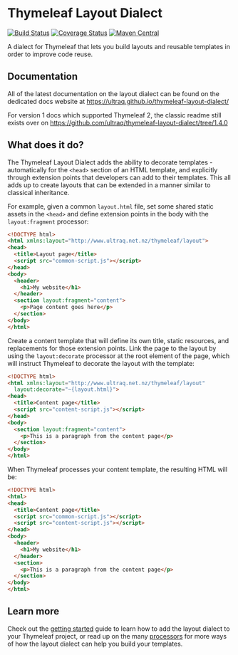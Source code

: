 
Thymeleaf Layout Dialect
========================

[![Build Status](https://travis-ci.com/ultraq/thymeleaf-layout-dialect.svg)](https://travis-ci.com/ultraq/thymeleaf-layout-dialect)
[![Coverage Status](https://coveralls.io/repos/github/ultraq/thymeleaf-layout-dialect/badge.svg?branch=master)](https://coveralls.io/github/ultraq/thymeleaf-layout-dialect?branch=master)
[![Maven Central](https://img.shields.io/maven-central/v/nz.net.ultraq.thymeleaf/thymeleaf-layout-dialect.svg?maxAge=3600)](http://search.maven.org/#search|ga|1|g%3A%22nz.net.ultraq.thymeleaf%22%20AND%20a%3A%22thymeleaf-layout-dialect%22)

A dialect for Thymeleaf that lets you build layouts and reusable templates in
order to improve code reuse.


Documentation
-------------

All of the latest documentation on the layout dialect can be found on the
dedicated docs website at https://ultraq.github.io/thymeleaf-layout-dialect/

For version 1 docs which supported Thymeleaf 2, the classic readme still exists
over on https://github.com/ultraq/thymeleaf-layout-dialect/tree/1.4.0


What does it do?
----------------

The Thymeleaf Layout Dialect adds the ability to decorate templates -
automatically for the `<head>` section of an HTML template, and explicitly
through extension points that developers can add to their templates.  This all
adds up to create layouts that can be extended in a manner similar to classical
inheritance.

For example, given a common `layout.html` file, set some shared static assets in
the `<head>` and define extension points in the body with the `layout:fragment`
processor:

```html
<!DOCTYPE html>
<html xmlns:layout="http://www.ultraq.net.nz/thymeleaf/layout">
<head>
  <title>Layout page</title>
  <script src="common-script.js"></script>
</head>
<body>
  <header>
    <h1>My website</h1>
  </header>
  <section layout:fragment="content">
    <p>Page content goes here</p>
  </section>
</body>
</html>
```

Create a content template that will define its own title, static resources, and
replacements for those extension points. Link the page to the layout by using
the `layout:decorate` processor at the root element of the page, which will
instruct Thymeleaf to decorate the layout with the template:

```html
<!DOCTYPE html>
<html xmlns:layout="http://www.ultraq.net.nz/thymeleaf/layout"
  layout:decorate="~{layout.html}">
<head>
  <title>Content page</title>
  <script src="content-script.js"></script>
</head>
<body>
  <section layout:fragment="content">
    <p>This is a paragraph from the content page</p>
  </section>
</body>
</html>
```

When Thymeleaf processes your content template, the resulting HTML will be:

```html
<!DOCTYPE html>
<html>
<head>
  <title>Content page</title>
  <script src="common-script.js"></script>
  <script src="content-script.js"></script>
</head>
<body>
  <header>
    <h1>My website</h1>
  </header>
  <section>
    <p>This is a paragraph from the content page</p>
  </section>
</body>
</html>
```


Learn more
----------

Check out the [getting started](https://ultraq.github.io/thymeleaf-layout-dialect/getting-started/)
guide to learn how to add the layout dialect to your Thymeleaf project, or read
up on the many [processors](https://ultraq.github.io/thymeleaf-layout-dialect/processors/)
for more ways of how the layout dialect can help you build your templates.
